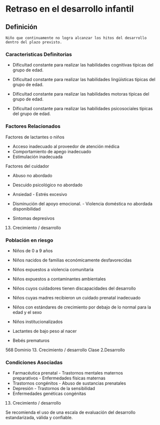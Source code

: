 # Retraso en el desarrollo infantil
## Definición
	Niño que continuamente no logra alcanzar los hitos del desarrollo  dentro del plazo previsto.

### Caracteristicas Definitorias
- Dificultad constante para 
realizar las habilidades 
cognitivas típicas del grupo 
de edad.   
- Dificultad constante para 
realizar las habilidades 
lingüísticas típicas del grupo 
de edad.   
 
 
 
 
- Dificultad constante para realizar 
las habilidades motoras típicas 
del grupo de edad.   
- Dificultad constante para realizar 
las habilidades psicosociales 
típicas del grupo de edad.

### Factores Relacionados
Factores de lactantes o niños   
- Acceso inadecuado al proveedor 
de atención médica   
- Comportamiento de apego 
inadecuado   
- Estimulación inadecuada  
 
Factores del cuidador   
 
 
 
- Abuso no abordado   
- Descuido psicológico no 
abordado  
 
- Ansiedad  - Estrés excesivo   
- Disminución del apoyo emocional.  - Violencia doméstica no abordada  
disponibilidad   
- Sintomas depresivos   
 
 13. Crecimiento / desarrollo

### Población en riesgo
- Niños de 0 a 9 años   
- Niños nacidos de familias 
económicamente desfavorecidas   
- Niños expuestos a violencia 
comunitaria   
- Niños expuestos a contaminantes 
ambientales   
- Niños cuyos cuidadores tienen 
discapacidades del desarrollo   
 
 
- Niños cuyas madres recibieron un 
cuidado prenatal inadecuado   
- Niños con estándares de 
crecimiento por debajo de lo 
normal para la edad y el 
sexo   
- Niños institucionalizados   
- Lactantes de bajo peso al nacer   
- Bebés prematuros  
 
 
 
568 
Dominio 13. Crecimiento / desarrollo  Clase 2.Desarrollo

### Condiciones Asociadas
- Farmacéutica prenatal  - Trastornos mentales 
maternos  
 preparativos  - Enfermedades físicas 
maternas  
- Trastornos congénitos  - Abuso de sustancias 
prenatales  
- Depresión  - Trastornos de la 
sensibilidad  
- Enfermedades genéticas congénitas   
 
 
 
 
 
 
 
 
 
 
 
 
 
 
 
 
 
 
 
 
 
 
 
 
 
 
 
 
 
 
 
 
 
 
 
13. Crecimiento / desarrollo
 
 
Se recomienda el uso de una escala de evaluación del desarrollo estandarizada, válida y confiable.

